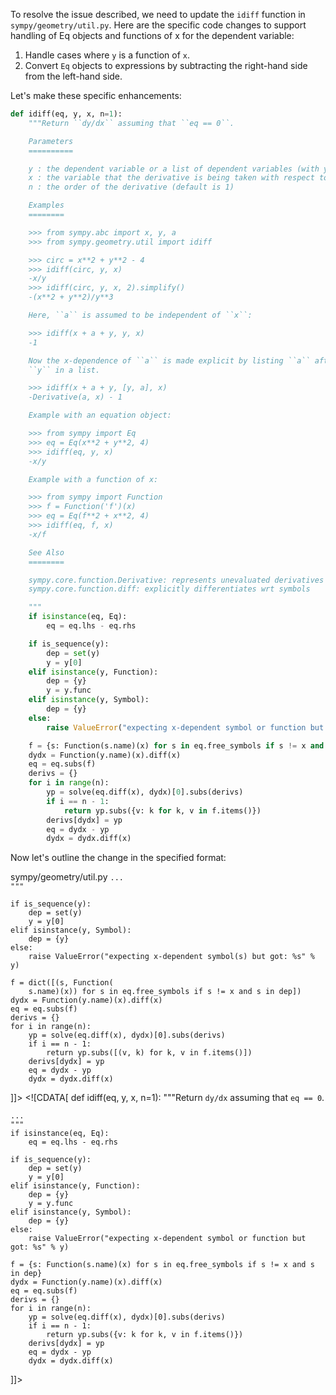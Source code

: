 To resolve the issue described, we need to update the `idiff` function in `sympy/geometry/util.py`. Here are the specific code changes to support handling of Eq objects and functions of x for the dependent variable:

1. Handle cases where `y` is a function of `x`.
2. Convert `Eq` objects to expressions by subtracting the right-hand side from the left-hand side.

Let's make these specific enhancements:

```python
def idiff(eq, y, x, n=1):
    """Return ``dy/dx`` assuming that ``eq == 0``.

    Parameters
    ==========

    y : the dependent variable or a list of dependent variables (with y first)
    x : the variable that the derivative is being taken with respect to
    n : the order of the derivative (default is 1)

    Examples
    ========

    >>> from sympy.abc import x, y, a
    >>> from sympy.geometry.util import idiff

    >>> circ = x**2 + y**2 - 4
    >>> idiff(circ, y, x)
    -x/y
    >>> idiff(circ, y, x, 2).simplify()
    -(x**2 + y**2)/y**3

    Here, ``a`` is assumed to be independent of ``x``:

    >>> idiff(x + a + y, y, x)
    -1

    Now the x-dependence of ``a`` is made explicit by listing ``a`` after
    ``y`` in a list.

    >>> idiff(x + a + y, [y, a], x)
    -Derivative(a, x) - 1

    Example with an equation object:

    >>> from sympy import Eq
    >>> eq = Eq(x**2 + y**2, 4)
    >>> idiff(eq, y, x)
    -x/y

    Example with a function of x:

    >>> from sympy import Function
    >>> f = Function('f')(x)
    >>> eq = Eq(f**2 + x**2, 4)
    >>> idiff(eq, f, x)
    -x/f

    See Also
    ========

    sympy.core.function.Derivative: represents unevaluated derivatives
    sympy.core.function.diff: explicitly differentiates wrt symbols

    """
    if isinstance(eq, Eq):
        eq = eq.lhs - eq.rhs

    if is_sequence(y):
        dep = set(y)
        y = y[0]
    elif isinstance(y, Function):
        dep = {y}
        y = y.func
    elif isinstance(y, Symbol):
        dep = {y}
    else:
        raise ValueError("expecting x-dependent symbol or function but got: %s" % y)

    f = {s: Function(s.name)(x) for s in eq.free_symbols if s != x and s in dep}
    dydx = Function(y.name)(x).diff(x)
    eq = eq.subs(f)
    derivs = {}
    for i in range(n):
        yp = solve(eq.diff(x), dydx)[0].subs(derivs)
        if i == n - 1:
            return yp.subs({v: k for k, v in f.items()})
        derivs[dydx] = yp
        eq = dydx - yp
        dydx = dydx.diff(x)
```

Now let's outline the change in the specified format:

<change>
<file change-number-for-this-file="1">sympy/geometry/util.py</file>
<original line-count="14" no-ellipsis="true"><![CDATA[
def idiff(eq, y, x, n=1):
    """Return ``dy/dx`` assuming that ``eq == 0``.

    ...
    """
    
    if is_sequence(y):
        dep = set(y)
        y = y[0]
    elif isinstance(y, Symbol):
        dep = {y}
    else:
        raise ValueError("expecting x-dependent symbol(s) but got: %s" % y)

    f = dict([(s, Function(
        s.name)(x)) for s in eq.free_symbols if s != x and s in dep])
    dydx = Function(y.name)(x).diff(x)
    eq = eq.subs(f)
    derivs = {}
    for i in range(n):
        yp = solve(eq.diff(x), dydx)[0].subs(derivs)
        if i == n - 1:
            return yp.subs([(v, k) for k, v in f.items()])
        derivs[dydx] = yp
        eq = dydx - yp
        dydx = dydx.diff(x)
]]></original>
<modified no-ellipsis="true"><![CDATA[
def idiff(eq, y, x, n=1):
    """Return ``dy/dx`` assuming that ``eq == 0``.

    ...
    """
    if isinstance(eq, Eq):
        eq = eq.lhs - eq.rhs

    if is_sequence(y):
        dep = set(y)
        y = y[0]
    elif isinstance(y, Function):
        dep = {y}
        y = y.func
    elif isinstance(y, Symbol):
        dep = {y}
    else:
        raise ValueError("expecting x-dependent symbol or function but got: %s" % y)

    f = {s: Function(s.name)(x) for s in eq.free_symbols if s != x and s in dep}
    dydx = Function(y.name)(x).diff(x)
    eq = eq.subs(f)
    derivs = {}
    for i in range(n):
        yp = solve(eq.diff(x), dydx)[0].subs(derivs)
        if i == n - 1:
            return yp.subs({v: k for k, v in f.items()})
        derivs[dydx] = yp
        eq = dydx - yp
        dydx = dydx.diff(x)
]]></modified>
</change>